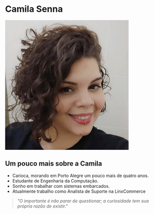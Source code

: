 # Camila Senna

 <img src="fotoeu.jpeg?w=512" width="400px;">

## Um pouco mais sobre a Camila
- Carioca, morando em Porto Alegre um pouco mais de quatro anos.
- Estudante de Engenharia da Computação.
- Sonho em trabalhar com sistemas embarcados.
- Atualmente trabalho como Analista de Suporte na LinxCommerce

> _"O importante é não parar de questionar; a curiosidade tem sua própria razão de existir."_
